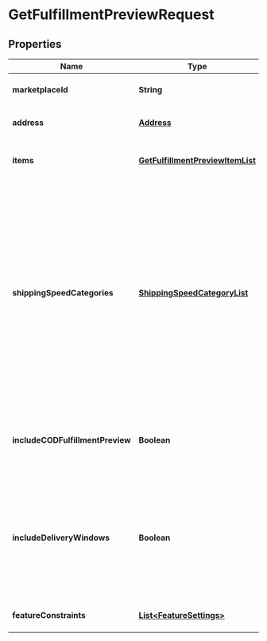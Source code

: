 
# GetFulfillmentPreviewRequest

## Properties
Name | Type | Description | Notes
------------ | ------------- | ------------- | -------------
**marketplaceId** | **String** | The marketplace the fulfillment order is placed against. |  [optional]
**address** | [**Address**](Address.md) | The destination address for the fulfillment order preview. | 
**items** | [**GetFulfillmentPreviewItemList**](GetFulfillmentPreviewItemList.md) | Identifying information and quantity information for the items in the fulfillment order preview. | 
**shippingSpeedCategories** | [**ShippingSpeedCategoryList**](ShippingSpeedCategoryList.md) | A list of shipping methods used for creating fulfillment order previews.  Possible values:  * &#x60;Standard&#x60; - Standard shipping method. * &#x60;Expedited&#x60; - Expedited shipping method. * &#x60;Priority&#x60; - Priority shipping method. * &#x60;ScheduledDelivery&#x60; - Scheduled Delivery shipping method. Note: Shipping method service level agreements vary by marketplace. Sellers should refer to the Seller Central website in their marketplace for shipping method service level agreements and fulfillment fees. |  [optional]
**includeCODFulfillmentPreview** | **Boolean** | When true, returns all fulfillment order previews both for COD and not for COD. Otherwise, returns only fulfillment order previews that are not for COD. |  [optional]
**includeDeliveryWindows** | **Boolean** | When true, returns the &#x60;ScheduledDeliveryInfo&#x60; response object, which contains the available delivery windows for a Scheduled Delivery. The &#x60;ScheduledDeliveryInfo&#x60; response object can only be returned for fulfillment order previews with &#x60;ShippingSpeedCategories&#x60; &#x3D; &#x60;ScheduledDelivery&#x60;. |  [optional]
**featureConstraints** | [**List&lt;FeatureSettings&gt;**](FeatureSettings.md) | A list of features and their fulfillment policies to apply to the order. |  [optional]



